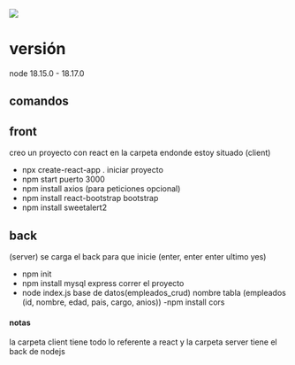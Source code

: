 ![](https://res.cloudinary.com/practicaldev/image/fetch/s--Qhu3PUis--/c_limit%2Cf_auto%2Cfl_progressive%2Cq_auto%2Cw_880/https://dev-to-uploads.s3.amazonaws.com/uploads/articles/y63ie8bmktwik5w3mhlg.png)

# versión
node 18.15.0 - 18.17.0


## comandos
## front
creo un proyecto con react en la carpeta endonde estoy situado (client)
- npx create-react-app .
iniciar proyecto 
- npm start
puerto 
3000
- npm install axios (para peticiones opcional)
- npm install react-bootstrap bootstrap
- npm install sweetalert2

## back
(server) se carga el back para que inicie (enter, enter enter ultimo yes)
- npm init
- npm install mysql express
correr el proyecto
- node index.js
base de datos(empleados_crud) nombre tabla (empleados (id, nombre, edad, pais, cargo, anios))
-npm install cors

#### notas
la carpeta client tiene todo lo referente a react y la carpeta server tiene el back de nodejs